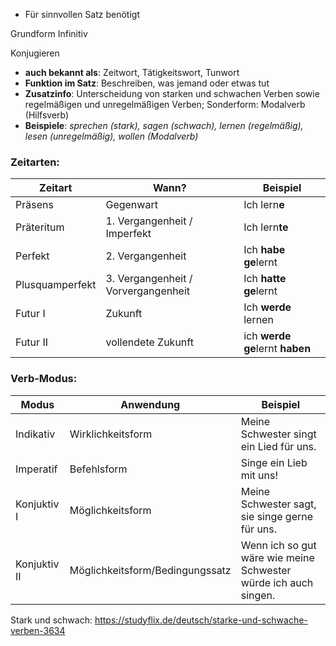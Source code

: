 - Für sinnvollen Satz benötigt

Grundform Infinitiv

Konjugieren

- **auch bekannt als**: Zeitwort, Tätigkeitswort, Tunwort
- **Funktion im Satz**: Beschreiben, was jemand oder etwas tut
- **Zusatzinfo**: Unterscheidung von starken und schwachen Verben sowie regelmäßigen und unregelmäßigen Verben; Sonderform: Modalverb (Hilfsverb)
- **Beispiele**: _sprechen (stark), sagen (schwach), lernen (regelmäßig), lesen (unregelmäßig), wollen (Modalverb)_



### Zeitarten:

| Zeitart         | Wann?                               | Beispiel                        |
| --------------- | ----------------------------------- | ------------------------------- |
| Präsens         | Gegenwart                           | Ich lern**e**                   |
| Präteritum      | 1. Vergangenheit / Imperfekt        | Ich lern**te**                  |
| Perfekt         | 2. Vergangenheit                    | Ich **habe ge**lernt            |
| Plusquamperfekt | 3. Vergangenheit / Vorvergangenheit | Ich **hatte ge**lernt           |
| Futur I         | Zukunft                             | Ich **werde** lernen            |
| Futur II        | vollendete Zukunft                  | ich **werde ge**lernt **haben** |

### Verb-Modus:
| Modus        | Anwendung                       | Beispiel                                                        |
| ------------ | ------------------------------- | --------------------------------------------------------------- |
| Indikativ    | Wirklichkeitsform               | Meine Schwester singt ein Lied für uns.                         |
| Imperatif    | Befehlsform                     | Singe ein Lieb mit uns!                                         |
| Konjuktiv I  | Möglichkeitsform                | Meine Schwester sagt, sie singe gerne für uns.                  |
| Konjuktiv II | Möglichkeitsform/Bedingungssatz | Wenn ich so gut wäre wie meine Schwester würde ich auch singen. |


Stark und schwach: https://studyflix.de/deutsch/starke-und-schwache-verben-3634